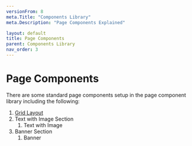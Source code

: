 ```yaml
---
versionFrom: 8
meta.Title: "Components Library"
meta.Description: "Page Components Explained"

layout: default
title: Page Components
parent: Components Library
nav_order: 3
---
```


# Page Components

There are some standard page components setup in the page component library including the following:

1. [Grid Layout](/Components-Library/v8/Page-Components/Grid-Layout.html)
2. Text with Image Section
   1. Text with Image
3. Banner Section
   1. Banner





